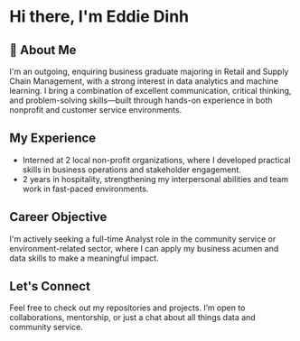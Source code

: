 #  Hi there, I'm Eddie Dinh

## 🎯 About Me

I'm an outgoing, enquiring business graduate majoring in Retail and Supply Chain Management, with a strong interest in data analytics and machine learning. I bring a combination of excellent communication, critical thinking, and problem-solving skills—built through hands-on experience in both nonprofit and customer service environments.

## My Experience

- Interned at 2 local non-profit organizations, where I developed practical skills in business operations and stakeholder engagement.
- 2 years in hospitality, strengthening my interpersonal abilities and team work in fast-paced environments.

## Career Objective

I'm actively seeking a full-time Analyst role in the community service or environment-related sector, where I can apply my business acumen and data skills to make a meaningful impact.

## Let's Connect

Feel free to check out my repositories and projects. I’m open to collaborations, mentorship, or just a chat about all things data and community service.
